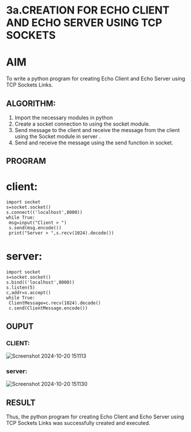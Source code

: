 # 3a.CREATION FOR ECHO CLIENT AND ECHO SERVER USING TCP SOCKETS
# AIM
To write a python program for creating Echo Client and Echo Server using TCP
Sockets Links.
## ALGORITHM:
1. Import the necessary modules in python
2. Create a socket connection to using the socket module.
3. Send message to the client and receive the message from the client using the Socket module in
 server .
4. Send and receive the message using the send function in socket.
## PROGRAM
# client:
```
import socket
s=socket.socket()
s.connect(('localhost',8000))
while True:
 msg=input("Client > ")
 s.send(msg.encode())
 print("Server > ",s.recv(1024).decode())
```
# server:
```
import socket
s=socket.socket()
s.bind(('localhost',8000))
s.listen(5)
c,addr=s.accept()
while True:
 ClientMessage=c.recv(1024).decode()
 c.send(ClientMessage.encode())
```
## OUPUT
### CLIENT:
![Screenshot 2024-10-20 151113](https://github.com/user-attachments/assets/50f85bb3-a67a-4d3e-8db6-3fc16f2e2803)
### server:
![Screenshot 2024-10-20 151130](https://github.com/user-attachments/assets/92cb984e-a557-4317-b8ec-b2303bfb6ebd)
## RESULT
Thus, the python program for creating Echo Client and Echo Server using TCP Sockets Links 
was successfully created and executed.
